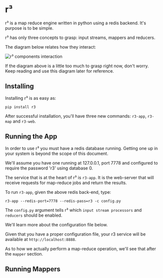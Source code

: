 r³
==

r³ is a map reduce engine written in python using a redis backend. It's purpose
is to be simple.

r³ has only three concepts to grasp: input streams, mappers and reducers.

The diagram below relates how they interact:

![r³ components interaction](https://github.com/heynemann/r3/raw/master/r3.png)

If the diagram above is a little too much to grasp right now, don't worry. Keep
reading and use this diagram later for reference.

Installing
----------

Installing r³ is as easy as:

    pip install r3

After successful installation, you'll have three new commands: `r3-app`,
`r3-map` and `r3-web`.

Running the App
---------------

In order to use r³ you must have a redis database running. Getting one up in
your system is beyond the scope of this document.

We'll assume you have one running at 127.0.0.1, port 7778 and configured to
require the password 'r3' using database 0.

The service that is at the heart of r³ is `r3-app`. It is the web-server that
will receive requests for map-reduce jobs and return the results.

To run `r3-app`, given the above redis back-end, type:

    r3-app --redis-port=7778 --redis-pass=r3 -c config.py

The `config.py` argument tells r³ which `input stream processors` and
`reducers` should be enabled.

We'll learn more about the configuration file below.

Given that you have a proper configuration file, your r3 service will be
available at `http://localhost:8888`.

As to how we actually perform a map-reduce operation, we'll see that after the
`mapper` section.

Running Mappers
---------------


